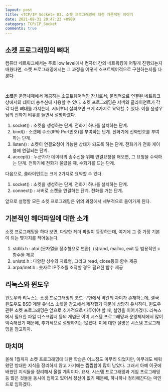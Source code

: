 ```yaml
---
layout: post
title: <TCP/IP Socket> 03. 소켓 프로그래밍에 대한 개론적인 이야기
date: 2021-08-31 20:47:23 +0900
category: TCP/IP_Socket
comments: true
---
```


## 소켓 프로그래밍의 뼈대

컴퓨터 네트워크에서는 주로 low level에서 컴퓨터 간의 네트워킹이 어떻게 진행되는지 배웠다면, 소켓 프로그래밍에서는 그 과정을 어떻게 소프트웨어적으로 구현하는지를 다룬다. 

<br/>

**소켓**은 운영체제에서 제공하는 소프트웨어적인 장치로서, 물리적으로 연결된 네트워크 상에서의 데이터 송수신에 사용할 수 있다. 소켓 프로그래밍은 서버와 클라이언트가 각각 다른 뼈대를 가지는데, 서버부터 살펴보면 크게 4가지로 요약할 수 있다. 이를 윤성우님의 전화기 비유를 들면서 설명하겠다.

1. socket() : 소켓을 생성하는 단계. 전화기 하나를 설치하는 단계.
2. bind() : 소켓에 주소(IP와 Port번호)를 부여하는 단계. 전화기에 전화번호를 부여하는 단계.
3. listen() : 소켓이 연결요청이 가능한 상태가 되도록 하는 단계. 전화기가 전화 케이블에 연결되는 단계.
4. accept() : 누군가가 데이터의 송수신을 위해 연결요청을 해오면, 그 요청을 수락하는 단계. 전화기에 전화가 울렸을 때, 수화기를 드는 단계.

다음으로, 클라이언트는 크게 2가지로 요약할 수 있다.

1. socket() : 소켓을 생성하는 단계. 전화기 하나를 설치하는 단계.
2. connect() : 서버로 소켓을 연결하는 단계. 전화를 거는 단계.

앞으로 설명할 모든 소켓 프로그래밍은 위의 과정에서 세부적으로 들어가게 된다.

## 기본적인 헤더파일에 대한 소개

소켓 프로그래밍을 하다 보면, 다양한 헤더 파일이 등장하는데, 여기에 그 중 가장 기본이 되는 몇가지를 적어놓는다.

1. stdlib.h : atoi (문자열을 정수형으로 변환). (s)rand, malloc, exit 등 범용적인 c함수들 제공
2. unistd.h : 다양한 상수와 자료형, 그리고 read, close등의 함수 제공
3. arpa/inet.h : 숫자로 IP주소를 조작할 경우 필요한 함수 제공

## 리눅스와 윈도우

윈도우와 리눅스는 소켓 프로그래밍의 코드 구현에서 약간의 차이가 존재하는데, 결국 윈도우도 BSD 계열 유닉스 소켓을 참고해서 제작했기 때문에 상당히 유사하다. 윈도우 관련 소켓 프로그래밍은 앞으로 추가적으로 다루어야 할 때, 설명을 이어가겠다. 리눅스에서 필요한 파일 디스크립터 등의 개념은 이미 시스템 프로그래밍과 운영체제에서 많이 익숙해졌기 때문에, 추가적으로 설명하지는 않겠다. 이에 대한 설명은 시스템 프로그래밍을 참고하자.

## 마치며

올해 1월까지 소켓 프로그래밍에 대한 학습은 어느정도 마무리 되었지만, 아무래도 배워왔던 방대한 지식을 정리하지 않고 가기에는 찝찝함이 많이 남았다. 그래서 아예 이곳에 배웠던 지식들을 정리해서 올릴 계획이다. 요새, 시스템 프로그래밍과 게임 프로그래밍등 많은 것들을 동시에 접하고 있어서 정신이 없기 때문에, 하나하나 정리해간다는 마인드로 임하겠다.